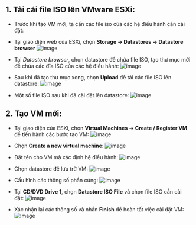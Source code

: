 ## 1. Tải cái file ISO lên VMware ESXi:
- Trước khi tạo VM mới, ta cần các file iso của các hệ điều hành cần cài đặt:
- Tại giao diện web của ESXi, chọn **Storage -> Datastores -> Datastore browser**
![image](https://github.com/user-attachments/assets/1bb6e3bc-951c-4794-aebb-7df619f0cb25)

- Tại *Datastore browser*, chọn datastore để chứa file ISO, tạo thư mục mới để chứa các đĩa ISO của các hệ điều hành:
![image](https://github.com/user-attachments/assets/431e5cc2-1772-41f4-8794-23ed3621c1a5)

- Sau khi đã tạo thư mục xong, chọn **Upload** để tải các file ISO lên datastore:
![image](https://github.com/user-attachments/assets/65986743-3e0d-4267-ad10-13095ef75486)

- Một số file ISO sau khi đã cài đặt lên datastore:
![image](https://github.com/user-attachments/assets/2db78e6c-0b4d-46a5-a417-98cf2ac9e5c5)

## 2. Tạo VM mới:
- Tại giao diện của ESXi, chọn **Virtual Machines -> Create / Register VM** để tiến hành các bước tạo VM:
![image](https://github.com/user-attachments/assets/a0e031f8-04b2-4628-8950-75add0db67c1)

- Chọn **Create a new virtual machine**:
![image](https://github.com/user-attachments/assets/76209f06-cbfe-4705-8032-16ffd40ad5a7)

- Đặt tên cho VM mà xác định hệ điều hành:
![image](https://github.com/user-attachments/assets/ee31750f-f113-4570-aa0f-90fd424156ea)

- Chọn datastore để lưu trữ VM:
![image](https://github.com/user-attachments/assets/9953ff27-9609-4c1d-973a-3c901ba0c360)

- Cấu hình các thông số phần cứng:
![image](https://github.com/user-attachments/assets/bcc4fb2f-5acd-4804-9623-4e7894ac0a92)

- Tại **CD/DVD Drive 1**, chọn **Datastore ISO File** và chọn file ISO cần cài đặt:
![image](https://github.com/user-attachments/assets/8d563bbf-e960-42a0-8384-fda67425ee25)

- Xác nhận lại các thông số và nhấn **Finish** để hoàn tất việc cài đặt VM:
![image](https://github.com/user-attachments/assets/1b43c0b0-342e-45bb-a548-895e6b5a3fa6)

